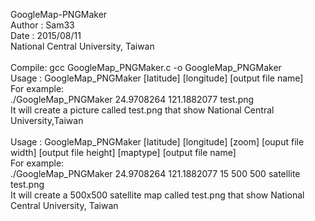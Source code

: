GoogleMap-PNGMaker<br>
Author : Sam33<br>
Date   : 2015/08/11<br>
National Central University, Taiwan<br>
<br>
Compile: gcc GoogleMap_PNGMaker.c -o GoogleMap_PNGMaker<br>
Usage  : GoogleMap_PNGMaker [latitude] [longitude] [output file name]<br>
For example:<br>
./GoogleMap_PNGMaker 24.9708264 121.1882077 test.png<br>
It will create a picture called test.png that show National Central University,Taiwan<br>
<br>
Usage  : GoogleMap_PNGMaker [latitude] [longitude] [zoom] [ouput file width] [output file height] [maptype] [output file name]<br>
For example:<br>
./GoogleMap_PNGMaker 24.9708264 121.1882077 15 500 500 satellite test.png<br>
It will create a 500x500 satellite map called test.png that show National Central University, Taiwan<br>
